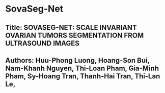 # SovaSeg-Net
## Title: SOVASEG-NET: SCALE INVARIANT OVARIAN TUMORS SEGMENTATION FROM ULTRASOUND IMAGES
## Authors: Huu-Phong Luong, Hoang-Son Bui, Nam-Khanh Nguyen, Thi-Loan Pham, Gia-Minh Pham, Sy-Hoang Tran, Thanh-Hai Tran, Thi-Lan Le,
